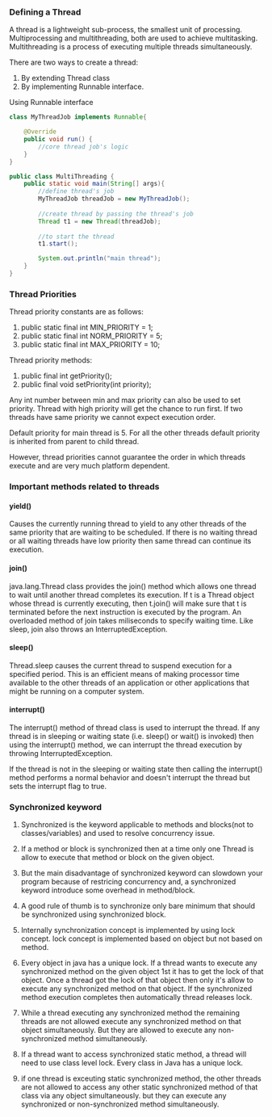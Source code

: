 ### Defining a Thread

A thread is a lightweight sub-process, the smallest unit of processing. Multiprocessing and multithreading, both are used to achieve multitasking. Multithreading is a process of executing multiple threads simultaneously.

There are two ways to create a thread:

1. By extending Thread class
2. By implementing Runnable interface.

Using Runnable interface

```Java
class MyThreadJob implements Runnable{

    @Override
    public void run() {
        //core thread job's logic
    }
}

public class MultiThreading {
    public static void main(String[] args){
        //define thread's job
        MyThreadJob threadJob = new MyThreadJob();
        
        //create thread by passing the thread's job
        Thread t1 = new Thread(threadJob);
        
        //to start the thread
        t1.start();

        System.out.println("main thread");
    }
}
```
### Thread Priorities

Thread priority constants are as follows:
1. public static final int MIN_PRIORITY = 1;
2. public static final int NORM_PRIORITY = 5;
3. public static final int MAX_PRIORITY = 10;

Thread priority methods:
1. public final int getPriority();
2. public final void setPriority(int priority);

Any int number between min and max priority can also be used to set priority. Thread with high priority will get the chance to run first. If two threads have same priority we cannot expect execution order. 

Default priority for main thread is 5. For all the other threads default priority is inherited from parent to child thread.

However, thread priorities cannot guarantee the order in which threads execute and are very much platform dependent.

### Important methods related to threads

#### yield()
Causes the currently running thread to yield to any other threads of the same priority that are waiting to be scheduled. If there is no waiting thread or all waiting threads have low priority then same thread can continue its execution.

#### join()
java.lang.Thread class provides the join() method which allows one thread to wait until another thread completes its execution. If t is a Thread object whose thread is currently executing, then t.join() will make sure that t is terminated before the next instruction is executed by the program. An overloaded method of join takes miliseconds to specify waiting time. Like sleep, join also throws an InterruptedException. 

#### sleep()
Thread.sleep causes the current thread to suspend execution for a specified period. This is an efficient means of making processor time available to the other threads of an application or other applications that might be running on a computer system.

#### interrupt()
The interrupt() method of thread class is used to interrupt the thread. If any thread is in sleeping or waiting state (i.e. sleep() or wait() is invoked) then using the interrupt() method, we can interrupt the thread execution by throwing InterruptedException.

If the thread is not in the sleeping or waiting state then calling the interrupt() method performs a normal behavior and doesn't interrupt the thread but sets the interrupt flag to true.

### Synchronized keyword

1. Synchronized is the keyword applicable to methods and blocks(not to classes/variables) and used to resolve concurrency issue.

2. If a method or block is synchronized then at a time only one Thread is allow to execute that method or block on the given object.

3. But the main disadvantage of synchronized keyword can slowdown your program because of restricing concurrency and, a synchronized keyword introduce some overhead in method/block.

4. A good rule of thumb is to synchronize only bare minimum that should be synchronized using synchronized block.

5. Internally synchronization concept is implemented by using lock concept. lock concept is implemented based on object but not based on method.

6. Every object in java has a unique lock. If a thread wants to execute any synchronized method on the given object 1st it has to get the lock of that object. Once a thread got the lock of that object then only it's allow to execute any synchronized method on that object. If the synchronized method execution completes then automatically thread releases lock.

8. While a thread executing any synchronized method the remaining threads are not allowed execute any synchronized method on that object simultaneously. But they are allowed to execute any non-synchronized method simultaneously.

9. If a thread want to access synchronized static method, a thread will need to use class level lock. Every class in Java has a unique lock.

10. if one thread is exceuting static synchronized method, the other threads are not allowed to access any other static synchronized method of that class via any object simultaneously. but they can execute any synchronized or non-synchronized method simultaneously.
